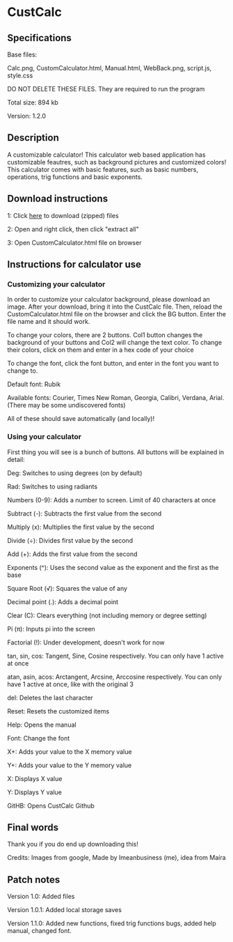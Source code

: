# CustCalc

## Specifications

Base files:

Calc.png, CustomCalculator.html, Manual.html, WebBack.png, script.js, style.css

DO NOT DELETE THESE FILES. They are required to run the program

Total size: 894 kb

Version: 1.2.0

## Description

A customizable calculator! This calculator web based application has customizable feautres, such as background pictures and customized colors! This calculator comes with basic features, such as basic numbers, operations, trig functions and basic exponents. 

## Download instructions

1: Click [here](https://github.com/Imeanbusiness/CustCalc/archive/refs/tags/CustCalc.zip) to download (zipped) files

2: Open and right click, then click "extract all"

3: Open CustomCalculator.html file on browser

## Instructions for calculator use

### Customizing your calculator

In order to customize your calculator background, please download an image. After your download, bring it into the CustCalc file. Then, reload the CustomCalculator.html file on the browser and click the BG button. Enter the file name and it should work.

To change your colors, there are 2 buttons. Col1 button changes the background of your buttons and Col2 will change the text color. To change their colors, click on them and enter in a hex code of your choice

To change the font, click the font button, and enter in the font you want to change to.

Default font: Rubik

Available fonts: Courier, Times New Roman, Georgia, Calibri, Verdana, Arial. (There may be some undiscovered fonts)

All of these should save automatically (and locally)!

### Using your calculator

First thing you will see is a bunch of buttons. All buttons will be explained in detail:

Deg: Switches to using degrees (on by default)

Rad: Switches to using radiants

Numbers (0-9): Adds a number to screen. Limit of 40 characters at once

Subtract (-): Subtracts the first value from the second

Multiply (x): Multiplies the first value by the second

Divide (÷): Divides first value by the second

Add (+): Adds the first value from the second

Exponents (^): Uses the second value as the exponent and the first as the base

Square Root (√): Squares the value of any

Decimal point (.): Adds a decimal point

Clear (C): Clears everything (not including memory or degree setting)

Pi (π): Inputs pi into the screen

Factorial (!): Under development, doesn't work for now

tan, sin, cos: Tangent, Sine, Cosine respectively. You can only have 1 active at once

atan, asin, acos: Arctangent, Arcsine, Arccosine respectively. You can only have 1 active at once, like with the original 3

del: Deletes the last character

Reset: Resets the customized items

Help: Opens the manual

Font: Change the font

X+: Adds your value to the X memory value

Y+: Adds your value to the Y memory value

X: Displays X value

Y: Displays Y value

GitHB: Opens CustCalc Github

## Final words

Thank you if you do end up downloading this! 

Credits: Images from google, Made by Imeanbusiness (me), idea from Maíra

## Patch notes

Version 1.0: Added files

Version 1.0.1: Added local storage saves

Version 1.1.0: Added new functions, fixed trig functions bugs, added help manual, changed font.
